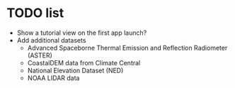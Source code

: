 # TODO list

- Show a tutorial view on the first app launch?
- Add additional datasets
    - Advanced Spaceborne Thermal Emission and Reflection Radiometer (ASTER)
    - CoastalDEM data from Climate Central
    - National Elevation Dataset (NED)
    - NOAA LIDAR data
